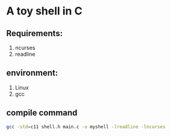 # A toy shell in C


## Requirements:
1. ncurses
2. readline


## environment:
1. Linux
2. gcc


## compile command
```bash
gcc -std=c11 shell.h main.c -o myshell -lreadline -lncurses
```


